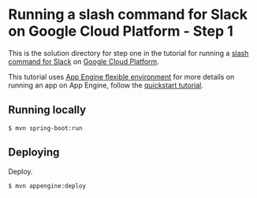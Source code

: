 # Running a slash command for Slack on Google Cloud Platform - Step 1

This is the solution directory for step one in the tutorial for running a [slash command for
Slack](https://api.slack.com/slash-commands) on [Google Cloud Platform](https://cloud.google.com/).

This tutorial uses [App Engine flexible environment][flexible] for more details on running an app
on App Engine, follow the [quickstart tutorial][flexible-quickstart].

[flexible]: https://cloud.google.com/appengine/docs/flexible/java/
[flexible-quickstart]: https://cloud.google.com/appengine/docs/flexible/java/quickstart

## Running locally

    $ mvn spring-boot:run

## Deploying

Deploy.

    $ mvn appengine:deploy
